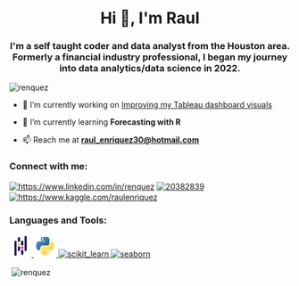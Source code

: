 <h1 align="center">Hi 👋, I'm Raul</h1>
<h3 align="center">I'm a self taught coder and data analyst from the Houston area. Formerly a financial industry professional, I began my journey into data analytics/data science in 2022.</h3>

<p align="left"> <img src="https://komarev.com/ghpvc/?username=renquez&label=Profile%20views&color=0e75b6&style=flat" alt="renquez" /> </p>

- 🔭 I’m currently working on [Improving my Tableau dashboard visuals](https://public.tableau.com/app/profile/raul.enriquez)

- 🌱 I’m currently learning **Forecasting with R**

- 📫 Reach me at **raul_enriquez30@hotmail.com**

<h3 align="left">Connect with me:</h3>
<p align="left">
<a href="https://linkedin.com/in/renquez" target="blank"><img align="center" src="https://raw.githubusercontent.com/rahuldkjain/github-profile-readme-generator/master/src/images/icons/Social/linked-in-alt.svg" alt="https://www.linkedin.com/in/renquez" height="30" width="40" /></a>
<a href="https://stackoverflow.com/users/20382839" target="blank"><img align="center" src="https://raw.githubusercontent.com/rahuldkjain/github-profile-readme-generator/master/src/images/icons/Social/stack-overflow.svg" alt="20382839" height="30" width="40" /></a>
<a href="https://kaggle.com/raulenriquez" target="blank"><img align="center" src="https://raw.githubusercontent.com/rahuldkjain/github-profile-readme-generator/master/src/images/icons/Social/kaggle.svg" alt="https://www.kaggle.com/raulenriquez" height="30" width="40" /></a>
</p>

<h3 align="left">Languages and Tools:</h3>
<p align="left"> <a href="https://pandas.pydata.org/" target="_blank" rel="noreferrer"> <img src="https://raw.githubusercontent.com/devicons/devicon/2ae2a900d2f041da66e950e4d48052658d850630/icons/pandas/pandas-original.svg" alt="pandas" width="40" height="40"/> </a> <a href="https://www.python.org" target="_blank" rel="noreferrer"> <img src="https://raw.githubusercontent.com/devicons/devicon/master/icons/python/python-original.svg" alt="python" width="40" height="40"/> </a> <a href="https://scikit-learn.org/" target="_blank" rel="noreferrer"> <img src="https://upload.wikimedia.org/wikipedia/commons/0/05/Scikit_learn_logo_small.svg" alt="scikit_learn" width="40" height="40"/> </a> <a href="https://seaborn.pydata.org/" target="_blank" rel="noreferrer"> <img src="https://seaborn.pydata.org/_images/logo-mark-lightbg.svg" alt="seaborn" width="40" height="40"/> </a> </p>


<p>&nbsp;<img align="center" src="https://github-readme-stats.vercel.app/api?username=renquez&show_icons=true&locale=en" alt="renquez" /></p>
